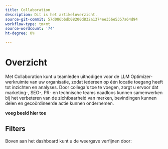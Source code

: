 ```yaml
---
title: Collaboration
description: Dit is het artikeloverzicht.
source-git-commit: 57d086bbdb08200d832a1374ee356e5357a64d94
workflow-type: tm+mt
source-wordcount: '74'
ht-degree: 0%

---
```



# Overzicht

Met Collaboration kunt u teamleden uitnodigen voor de LLM Optimizer-werkruimte van uw organisatie, zodat iedereen op één locatie toegang heeft tot inzichten en analyses. Door collega&#39;s toe te voegen, zorgt u ervoor dat marketing-, SEO-, PR- en technische teams naadloos kunnen samenwerken bij het verbeteren van de zichtbaarheid van merken, bevindingen kunnen delen en gecoördineerde actie kunnen ondernemen.

**voeg beeld hier toe**

## Filters

Boven aan het dashboard kunt u de weergave verfijnen door:
